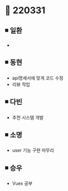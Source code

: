 # 📌 220331

## ◾ 일환

- 



## ◾ 동현

- api명세서에 맞게 코드 수정
- 리뷰 작업


## ◾ 다빈

- 추천 시스템 개발




## ◾ 소명

- user 기능 구현 마무리



## ◾ 승우

- Vuex 공부
